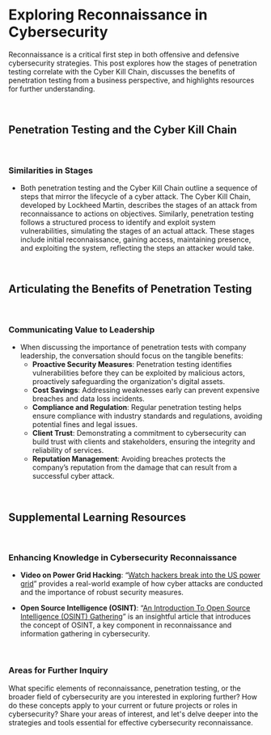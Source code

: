 # Exploring Reconnaissance in Cybersecurity

Reconnaissance is a critical first step in both offensive and defensive cybersecurity strategies. This post explores how the stages of penetration testing correlate with the Cyber Kill Chain, discusses the benefits of penetration testing from a business perspective, and highlights resources for further understanding.

<br>

## Penetration Testing and the Cyber Kill Chain

<br>

### Similarities in Stages

- Both penetration testing and the Cyber Kill Chain outline a sequence of steps that mirror the lifecycle of a cyber attack. The Cyber Kill Chain, developed by Lockheed Martin, describes the stages of an attack from reconnaissance to actions on objectives. Similarly, penetration testing follows a structured process to identify and exploit system vulnerabilities, simulating the stages of an actual attack. These stages include initial reconnaissance, gaining access, maintaining presence, and exploiting the system, reflecting the steps an attacker would take.

<br>

## Articulating the Benefits of Penetration Testing

<br>

### Communicating Value to Leadership

- When discussing the importance of penetration tests with company leadership, the conversation should focus on the tangible benefits:
  - **Proactive Security Measures**: Penetration testing identifies vulnerabilities before they can be exploited by malicious actors, proactively safeguarding the organization's digital assets.
  - **Cost Savings**: Addressing weaknesses early can prevent expensive breaches and data loss incidents.
  - **Compliance and Regulation**: Regular penetration testing helps ensure compliance with industry standards and regulations, avoiding potential fines and legal issues.
  - **Client Trust**: Demonstrating a commitment to cybersecurity can build trust with clients and stakeholders, ensuring the integrity and reliability of services.
  - **Reputation Management**: Avoiding breaches protects the company’s reputation from the damage that can result from a successful cyber attack.

<br>

## Supplemental Learning Resources

<br>

### Enhancing Knowledge in Cybersecurity Reconnaissance

- **Video on Power Grid Hacking**: “[Watch hackers break into the US power grid](https://www.youtube.com/watch?v=pL9q2lOZ1Fw&ab_channel=TechInsider)” provides a real-world example of how cyber attacks are conducted and the importance of robust security measures.

- **Open Source Intelligence (OSINT)**: “[An Introduction To Open Source Intelligence (OSINT) Gathering](https://www.secjuice.com/introduction-to-open-source-intelligence-osint/)” is an insightful article that introduces the concept of OSINT, a key component in reconnaissance and information gathering in cybersecurity.

<br>

### Areas for Further Inquiry

What specific elements of reconnaissance, penetration testing, or the broader field of cybersecurity are you interested in exploring further? How do these concepts apply to your current or future projects or roles in cybersecurity? Share your areas of interest, and let's delve deeper into the strategies and tools essential for effective cybersecurity reconnaissance.
